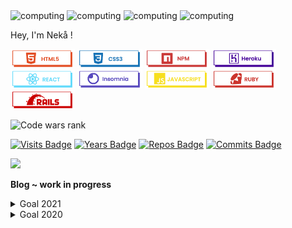 <div>
  <img src="https://i.goopics.net/tg1tld.gif" max-width="220" height="100" alt="computing">
  <img src="https://i.goopics.net/r1kgx8.gif" max-width="220" height="100" alt="computing">
  <img src="https://i.goopics.net/0238eb.gif" max-width="220" height="100" alt="computing">
  <img src="https://i.goopics.net/vsfa0d.gif" max-width="220" height="100" alt="computing">
</div>
<p>
  Hey, I'm Nekå !
</p>
<p> 
  <img src="https://raw.githubusercontent.com/Nekall/Nekall/main/img/html.png" style="max-width:100%;" height="30">
  <img src="https://raw.githubusercontent.com/Nekall/Nekall/main/img/css.png" style="max-width:100%;" height="30">
  <img src="https://raw.githubusercontent.com/Nekall/Nekall/main/img/npm.png" style="max-width:100%;" height="30">
  <img src="https://raw.githubusercontent.com/Nekall/Nekall/main/img/heroku.png" style="max-width:100%;" height="30">
  <img src="https://raw.githubusercontent.com/Nekall/Nekall/main/img/react.png" style="max-width:100%;" height="30">
  <img src="https://raw.githubusercontent.com/Nekall/Nekall/main/img/insomnia.png" style="max-width:100%;" height="30">
  <img src="https://raw.githubusercontent.com/Nekall/Nekall/main/img/javascript.png" style="max-width:100%;" height="30">
  <img src="https://raw.githubusercontent.com/Nekall/Nekall/main/img/ruby.png" style="max-width:100%;" height="30">
  <img src="https://raw.githubusercontent.com/Nekall/Nekall/main/img/ror.png" style="max-width:100%;" height="30">
</p>
<img src="https://www.codewars.com/users/Nek%C3%A5/badges/small" alt="Code wars rank">

<!--[![Top Langs](https://github-readme-stats.vercel.app/api/top-langs/?username=nekall&layout=compact&title_color=333&text_color=777)]()-->

[![Visits Badge](https://badges.pufler.dev/visits/nekall/nekall?style=flat-square&color=black&logo=github&a=0)](https://badges.pufler.dev)
[![Years Badge](https://badges.pufler.dev/years/nekall?style=flat-square&color=black&logo=github&a=0)](https://badges.pufler.dev)
[![Repos Badge](https://badges.pufler.dev/repos/nekall?style=flat-square&color=black&logo=github&a=0)](https://badges.pufler.dev)
[![Commits Badge](https://badges.pufler.dev/commits/monthly/nekall?style=flat-square&color=black&logo=github&a=0)](https://badges.pufler.dev)

<img src="https://i.goopics.net/36gssb.gif" height="200">

**Blog ~ work in progress**

<details close>
<summary>Goal 2021</summary>
<br>
Become a developer.
And more...
</details>

<details close>
<br>
<summary>Goal 2020</summary>
Covided.
</details>

